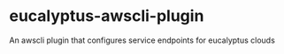 # eucalyptus-awscli-plugin
An awscli plugin that configures service endpoints for eucalyptus clouds
